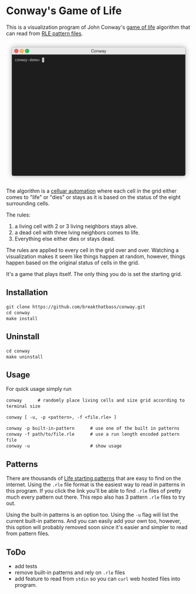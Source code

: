 # Conway's Game of Life
This is a visualization program of John Conway's [game of life](https://en.wikipedia.org/wiki/Conway%27s_Game_of_Life) algorithm that can read from [RLE pattern files](https://www.conwaylife.com/wiki/Run_Length_Encoded).

<img src="demo.gif" style="width:600px;">

The algorithm is a [celluar automation](https://en.wikipedia.org/wiki/Cellular_automaton) where each cell in the grid either comes to "life" or "dies" or stays as it is based on the status of the eight surrounding cells. 

The rules:  
1. a living cell with 2 or 3 living neighbors stays alive.
2. a dead cell with three lving neighbors comes to life.
3. Everything else either dies or stays dead.

The rules are applied to every cell in the grid over and over. Watching a visualization makes it seem like things happen at random, however, things happen based on the original status of cells in the grid.  

It's a game that plays itself. The only thing you do is set the starting grid.



## Installation
```
git clone https://github.com/breakthatbass/conway.git
cd conway
make install
```

## Uninstall
```
cd conway
make uninstall
```

## Usage
For quick usage simply run  
```
conway		# randomly place living cells and size grid according to terminal size
```
```
conway [ -u, -p <pattern>, -f <file.rle> ]
```
```
conway -p built-in-pattern		# use one of the built in patterns
conway -f path/to/file.rle		# use a run length encoded pattern file
conway -u						# show usage
```
## Patterns

There are thousands of [Life starting patterns](https://www.conwaylife.com/wiki/Category:Patterns) that are easy to find on the internet. Using the `.rle` file format is the easiest way to read in patterns in this program. If you click the link you'll be able to find `.rle` files of pretty much every pattern out there. This repo also has 3 pattern `.rle` files to try out. 

Using the built-in patterns is an option too. Using the `-u` flag will list the current built-in patterns. And you can easily add your own too, however, this option will probably removed soon since it's easier and simpler to read from pattern files.

## ToDo
- add tests
- remove built-in patterns and rely on `.rle` files
- add feature to read from `stdin` so you can `curl` web hosted files into program.